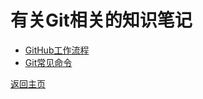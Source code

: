 # 有关Git相关的知识笔记

* [GitHub工作流程](GitHub/GitHub_Work_Process.md)
* [Git常见命令](Git_Order.md)

[返回主页](../README.md)